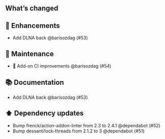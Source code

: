 ## What’s changed

## 🚀 Enhancements

- Add DLNA back @barisozdag (#53)

## 🧰 Maintenance

- 🚀 Add-on CI improvements @barisozdag (#54)

## 📚 Documentation

- Add DLNA back @barisozdag (#53)

## ⬆️ Dependency updates

- Bump frenck/action-addon-linter from 2.3 to 2.4.1 @dependabot (#52)
- Bump dessant/lock-threads from 2.1.2 to 3 @dependabot (#51)
